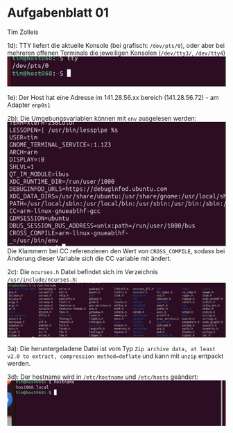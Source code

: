 # Aufgabenblatt 01

Tim Zolleis


1d): TTY liefert die aktuelle Konsole (bei grafisch: `/dev/pts/0`), oder aber bei mehreren offenen Terminals die
jeweiligen Konsolen (`/dev/tty3/`, `/dev/tty4`)
![tty.png](tty.png)

1e): Der Host hat eine Adresse im 141.28.56.xx bereich (141.28.56.72) - am Adapter `enp0s1`

2b): Die Umgebungsvariablen können mit `env` ausgelesen werden:
![env.png](env.png)
Die Klammern bei CC referenzieren den Wert von `CROSS_COMPILE`, sodass bei Änderung dieser Variable sich die CC variable
mit ändert.

2c): Die `ncurses.h` Datei befindet sich im Verzeichnis `/usr/include/ncurses.h`:
![usr-include.png](usr-include.png)

3a): Die heruntergeladene Datei ist vom Typ `Zip archive data, at least v2.0 to extract, compression method=deflate`
und kann mit `unzip` entpackt werden.

3d): Der hostname wird in `/etc/hostname` und `/etc/hosts` geändert:
![hostname.png](hostname.png)

